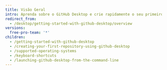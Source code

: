 ```yaml
---
title: Visão Geral
intro: Aprenda sobre o GitHub Desktop e crie rapidamente o seu primeiro repositório.
redirect_from:
  - /desktop/getting-started-with-github-desktop/overview
versions:
  free-pro-team: '*'
children:
  - /getting-started-with-github-desktop
  - /creating-your-first-repository-using-github-desktop
  - /supported-operating-systems
  - /keyboard-shortcuts
  - /launching-github-desktop-from-the-command-line
---
```


